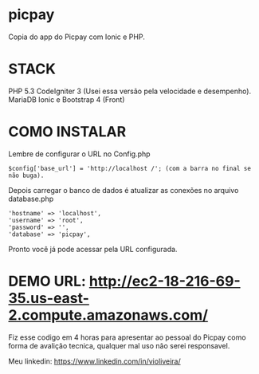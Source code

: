 # picpay
Copia do app do Picpay com Ionic e PHP.

# STACK
PHP 5.3 CodeIgniter 3 (Usei essa versão pela velocidade e desempenho).
MariaDB
Ionic e Bootstrap 4 (Front)

# COMO INSTALAR 
Lembre de configurar o URL no Config.php 

    $config['base_url'] = 'http://localhost /'; (com a barra no final se não buga).

Depois carregar o banco de dados é atualizar as conexões no arquivo database.php

    'hostname' => 'localhost',
	'username' => 'root',
	'password' => '',
	'database' => 'picpay',

Pronto você já pode acessar pela URL configurada.

# DEMO URL: http://ec2-18-216-69-35.us-east-2.compute.amazonaws.com/

Fiz esse codigo em 4 horas para apresentar ao pessoal do Picpay como forma de avalição tecnica, qualquer mal uso não serei responsavel. 

Meu linkedin: https://www.linkedin.com/in/violiveira/
